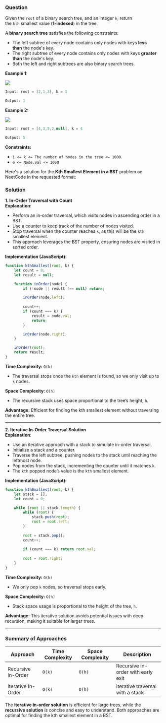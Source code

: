 ### Question
Given the `root` of a binary search tree, and an integer `k`, return the `kth` smallest value (**1-indexed**) in the tree.

A **binary search tree** satisfies the following constraints:

- The left subtree of every node contains only nodes with keys **less than** the node's key.
- The right subtree of every node contains only nodes with keys **greater than** the node's key.
- Both the left and right subtrees are also binary search trees.

**Example 1:**

![](https://imagedelivery.net/CLfkmk9Wzy8_9HRyug4EVA/02eca3db-f72f-4277-7134-faec4f02e500/public)

```java
Input: root = [2,1,3], k = 1

Output: 1
```


**Example 2:**

![](https://imagedelivery.net/CLfkmk9Wzy8_9HRyug4EVA/dca6c42d-2327-4036-f7f2-3e99d8203100/public)

```java
Input: root = [4,3,5,2,null], k = 4

Output: 5
```


**Constraints:**

- `1 <= k <= The number of nodes in the tree <= 1000`.
- `0 <= Node.val <= 1000`

Here's a solution for the **Kth Smallest Element in a BST** problem on NeetCode in the requested format:

### Solution

**1. In-Order Traversal with Count**  
**Explanation:**  
- Perform an in-order traversal, which visits nodes in ascending order in a BST.
- Use a counter to keep track of the number of nodes visited.
- Stop traversal when the counter reaches `k`, as this will be the `kth` smallest element.
- This approach leverages the BST property, ensuring nodes are visited in sorted order.

**Implementation (JavaScript):**

```javascript
function kthSmallest(root, k) {
    let count = 0;
    let result = null;

    function inOrder(node) {
        if (!node || result !== null) return;

        inOrder(node.left);
        
        count++;
        if (count === k) {
            result = node.val;
            return;
        }

        inOrder(node.right);
    }

    inOrder(root);
    return result;
}
```

**Time Complexity:** `O(k)`  
- The traversal stops once the `kth` element is found, so we only visit up to `k` nodes.

**Space Complexity:** `O(h)`  
- The recursive stack uses space proportional to the tree’s height, `h`.

**Advantage:** Efficient for finding the kth smallest element without traversing the entire tree.

---

**2. Iterative In-Order Traversal Solution**  
**Explanation:**  
- Use an iterative approach with a stack to simulate in-order traversal.
- Initialize a stack and a counter.
- Traverse the left subtree, pushing nodes to the stack until reaching the leftmost node.
- Pop nodes from the stack, incrementing the counter until it matches `k`.
- The `kth` popped node’s value is the `kth` smallest element.

**Implementation (JavaScript):**

```javascript
function kthSmallest(root, k) {
    let stack = [];
    let count = 0;

    while (root || stack.length) {
        while (root) {
            stack.push(root);
            root = root.left;
        }
        
        root = stack.pop();
        count++;
        
        if (count === k) return root.val;
        
        root = root.right;
    }
}
```

**Time Complexity:** `O(k)`  
- We only pop `k` nodes, so traversal stops early.

**Space Complexity:** `O(h)`  
- Stack space usage is proportional to the height of the tree, `h`.

**Advantage:** This iterative solution avoids potential issues with deep recursion, making it suitable for larger trees.

---

### Summary of Approaches

| Approach               | Time Complexity | Space Complexity | Description                          |
|------------------------|-----------------|------------------|--------------------------------------|
| Recursive In-Order     | `O(k)`         | `O(h)`          | Recursive in-order with early exit   |
| Iterative In-Order     | `O(k)`         | `O(h)`          | Iterative traversal with a stack     |

The **iterative in-order solution** is efficient for large trees, while the **recursive solution** is concise and easy to understand. Both approaches are optimal for finding the kth smallest element in a BST.
